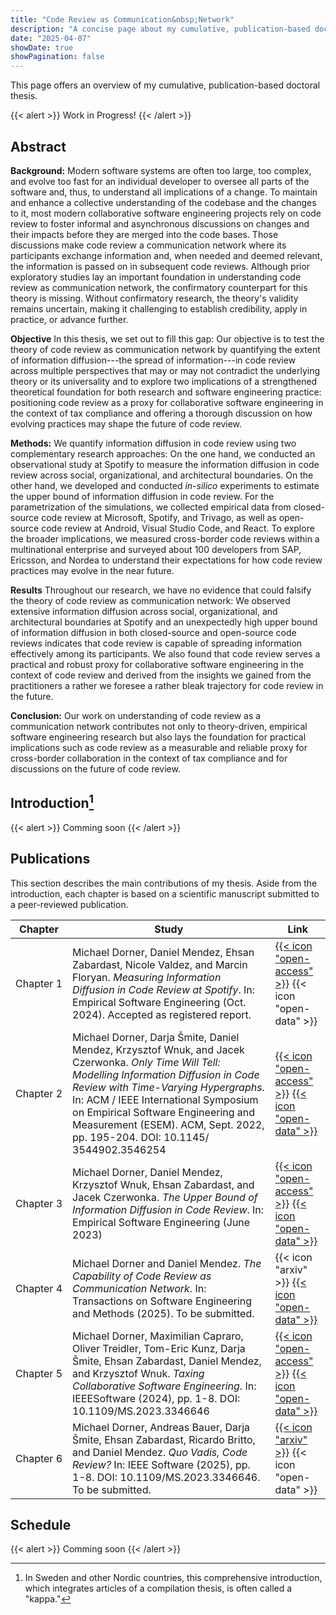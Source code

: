 ```yaml
---
title: "Code Review as Communication&nbsp;Network"
description: "A concise page about my cumulative, publication-based doctoral thesis on code review as communication network"
date: "2025-04-07"
showDate: true
showPagination: false
---
```


This page offers an overview of my cumulative, publication-based doctoral thesis.

{{< alert >}}
Work in Progress!
{{< /alert >}}

## Abstract

**Background:** Modern software systems are often too large, too complex, and evolve too fast for an individual developer to oversee all parts of the software and, thus, to understand all implications of a change. To maintain and enhance a collective understanding of the codebase and the changes to it, most modern collaborative software engineering projects rely on code review to foster informal and asynchronous discussions on changes and their impacts before they are merged into the code bases. Those discussions make code review a communication network where its participants exchange information and, when needed and deemed relevant, the information is passed on in subsequent code reviews. Although prior exploratory studies lay an important foundation in understanding code review as communication network, the confirmatory counterpart for this theory is missing. Without confirmatory research, the theory's validity remains uncertain, making it challenging to establish credibility, apply in practice, or advance further.

**Objective** In this thesis, we set out to fill this gap: Our objective is to test the theory of code review as communication network by quantifying the extent of information diffusion---the spread of information---in code review across multiple perspectives that may or may not contradict the underlying theory or its universality and to explore two implications of a strengthened theoretical foundation for both research and software engineering practice: positioning code review as a proxy for collaborative software engineering in the context of tax compliance and offering a thorough discussion on how evolving practices may shape the future of code review.

**Methods:** We quantify information diffusion in code review using two complementary research approaches: On the one hand, we conducted an observational study at Spotify to measure the information diffusion in code review across social, organizational, and architectural boundaries. On the other hand, we developed and conducted *in-silico* experiments to estimate the upper bound of information diffusion in code review. For the parametrization of the simulations, we collected empirical data from closed-source code review at Microsoft, Spotify, and Trivago, as well as open-source code review at Android, Visual Studio Code, and React. To explore the broader implications, we measured cross-border code reviews within a multinational enterprise and surveyed about 100 developers from SAP, Ericsson, and Nordea to understand their expectations for how code review practices may evolve in the near future.

**Results** Throughout our research, we have no evidence that could falsify the theory of code review as communication network: We observed extensive information diffusion across social, organizational, and architectural boundaries at Spotify and an unexpectedly high upper bound of information diffusion in both closed-source and open-source code reviews indicates that code review is capable of spreading information effectively among its participants. We also found that code review serves a practical and robust proxy for collaborative software engineering in the context of code review and derived from the insights we gained from the practitioners a rather we foresee a rather bleak trajectory for code review in the future.

**Conclusion:** Our work on understanding of code review as a communication network contributes not only to theory-driven, empirical software engineering research but also lays the foundation for practical implications such as code review as a measurable and reliable proxy for cross-border collaboration in the context of tax compliance and for discussions on the future of code review.

## Introduction[^1]

[^1]: In Sweden and other Nordic countries, this comprehensive introduction, which integrates articles of a compilation thesis, is often called a "kappa."

{{< alert >}}
Comming soon
{{< /alert >}}

## Publications

This section describes the main contributions of my thesis. Aside from the introduction, each chapter is based on a scientific manuscript submitted to a peer-reviewed publication.

| Chapter | Study | Link |
|---|---|---|
| Chapter&nbsp;1 | Michael Dorner, Daniel Mendez, Ehsan Zabardast, Nicole Valdez, and Marcin Floryan. *Measuring Information Diffusion in Code Review at Spotify*. In: Empirical Software Engineering (Oct. 2024). Accepted as registered report. | [{{< icon "open-access" >}}](https://conf.researchr.org/details/esem-2024/esem-2024-registered-reports/3/Measuring-Information-Diffusion-in-Code-Review-at-Spotify) {{< icon "open-data" >}} |
| Chapter&nbsp;2 | Michael Dorner, Darja Šmite, Daniel Mendez, Krzysztof Wnuk, and Jacek Czerwonka. *Only Time Will Tell: Modelling Information Diffusion in Code Review with Time-Varying Hypergraphs*. In: ACM / IEEE International Symposium on Empirical Software Engineering and Measurement (ESEM). ACM, Sept. 2022, pp. 195-204. DOI: 10.1145/ 3544902.3546254 | [{{< icon "open-access" >}}](https://dl.acm.org/doi/10.1145/3544902.3546254) [{{< icon "open-data" >}}](https://github.com/michaeldorner/only-time-will-tell) |
| Chapter&nbsp;3 | Michael Dorner, Daniel Mendez, Krzysztof Wnuk, Ehsan Zabardast, and Jacek Czerwonka. *The Upper Bound of Information Diffusion in Code Review*. In: Empirical Software Engineering (June 2023) | [{{< icon "open-access" >}}](https://link.springer.com/article/10.1007/s10664-024-10442-y) [{{< icon "open-data" >}}](https://github.com/michaeldorner/information-diffusion-boundaries-in-code-review) |
| Chapter&nbsp;4 | Michael Dorner and Daniel Mendez. *The Capability of Code Review as Communication Network*. In: Transactions on Software Engineering and Methods (2025). To be submitted. | {{< icon "arxiv" >}} [{{< icon "open-data" >}}](https://github.com/michaeldorner/information-diffusion-boundaries-in-code-review) |
| Chapter&nbsp;5 | Michael Dorner, Maximilian Capraro, Oliver Treidler, Tom-Eric Kunz, Darja Šmite, Ehsan Zabardast, Daniel Mendez, and Krzysztof Wnuk. *Taxing Collaborative Software Engineering*. In: IEEESoftware (2024), pp. 1-8. DOI: 10.1109/MS.2023.3346646 | [{{< icon "open-access" >}}](https://www.computer.org/csdl/magazine/so/2024/04/10374093/1TaCXGcl2i4) [{{< icon "open-data" >}}](https://github.com/michaeldorner/tax_se) |
| Chapter&nbsp;6 | Michael Dorner, Andreas Bauer, Darja Šmite, Ehsan Zabardast, Ricardo Britto, and Daniel Mendez. *Quo Vadis, Code Review?* In: IEEE Software (2025), pp. 1-8. DOI: 10.1109/MS.2023.3346646. To be submitted. | [{{< icon "arxiv" >}}]() {{< icon "open-data" >}} |

## Schedule

{{< alert >}}
Comming soon
{{< /alert >}}
